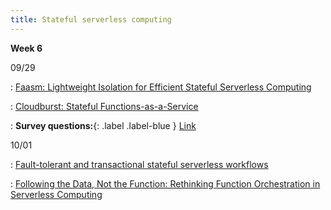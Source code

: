 ```yaml
---
title: Stateful serverless computing
---
```


**Week 6**

09/29

: [Faasm: Lightweight Isolation for Efficient Stateful Serverless Computing](https://www.usenix.org/conference/atc20/presentation/shillaker)

: [Cloudburst: Stateful Functions-as-a-Service](https://www.vldb.org/pvldb/vol13/p2438-sreekanti.pdf)

: **Survey questions:**{: .label .label-blue } [Link](https://edstem.org/us/courses/84432/discussion/7032224)



10/01

: [Fault-tolerant and transactional stateful serverless workflows](https://www.usenix.org/conference/osdi20/presentation/zhang-haoran)

: [Following the Data, Not the Function: Rethinking Function Orchestration in Serverless Computing](https://www.usenix.org/conference/nsdi23/presentation/yu)


